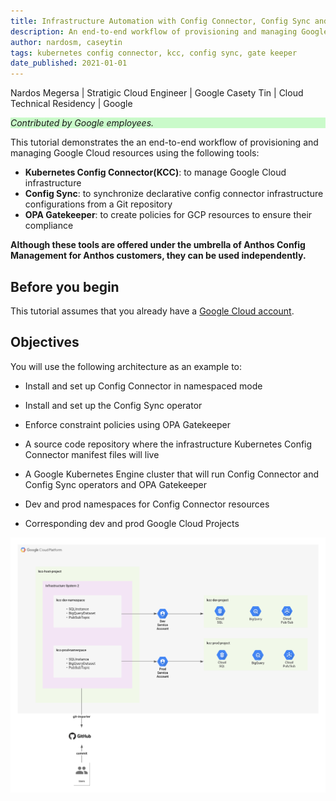 ```yaml
---
title: Infrastructure Automation with Config Connector, Config Sync and Gatekeeper
description: An end-to-end workflow of provisioning and managing Google Cloud resources using Config Connector, Config Sync and OPA Gatekeeper
author: nardosm, caseytin
tags: kubernetes config connector, kcc, config sync, gate keeper
date_published: 2021-01-01
---
```


Nardos Megersa | Stratigic Cloud Engineer | Google
Casety Tin | Cloud Technical Residency | Google

<p style="background-color:#CAFACA;"><i>Contributed by Google employees.</i></p>

This tutorial demonstrates the an end-to-end workflow of provisioning and managing Google Cloud resources using the following tools:

* **Kubernetes Config Connector(KCC)**: to manage Google Cloud infrastructure
* **Config Sync**: to synchronize declarative config connector infrastructure configurations from a Git repository
* **OPA Gatekeeper**: to create policies for GCP resources to ensure their compliance

**Although these tools are offered under the umbrella of Anthos Config Management for Anthos customers, they can be used independently.**


## Before you begin

This tutorial assumes that you already have a [Google Cloud account](https://console.cloud.google.com/freetrial).

## Objectives



You will use the following architecture as an example to:
* Install and set up Config Connector in namespaced mode 
* Install and set up the Config Sync operator
* Enforce constraint policies using OPA Gatekeeper

* A source code repository where the infrastructure Kubernetes Config Connector manifest files will live
* A Google Kubernetes Engine cluster that will run Config Connector and Config Sync operators and OPA Gatekeeper
* Dev and prod namespaces for Config Connector resources
* Corresponding dev and prod Google Cloud Projects 

![Sample Architecture](sample-architecture.png)



